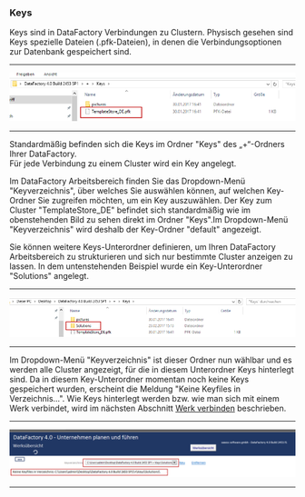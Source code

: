 ### Keys

Keys sind in DataFactory Verbindungen zu Clustern. Physisch gesehen sind Keys spezielle Dateien (.pfk-Dateien), in denen die Verbindungsoptionen zur Datenbank gespeichert sind.  

---
![](/Pictures/Excel-Client/Werk/Keys/keys_1.png)

---

Standardmäßig befinden sich die Keys im Ordner "Keys" des „+“-Ordners Ihrer DataFactory.  
Für jede Verbindung zu einem Cluster wird ein Key angelegt.

Im DataFactory Arbeitsbereich finden Sie das Dropdown-Menü "Keyverzeichnis", über welches Sie auswählen können, auf welchen Key-Ordner Sie zugreifen möchten, um ein Key auszuwählen. Der Key zum Cluster "TemplateStore_DE" befindet sich standardmäßig wie im obenstehenden Bild zu sehen direkt im Ordner "Keys".Im Dropdown-Menü "Keyverzeichnis" wird deshalb der Key-Ordner "default" angezeigt.

Sie können weitere Keys-Unterordner definieren, um Ihren DataFactory Arbeitsbereich zu strukturieren und sich nur bestimmte Cluster anzeigen zu lassen. In dem untenstehenden Beispiel wurde ein Key-Unterordner "Solutions" angelegt.

---
![](/Pictures/Excel-Client/Werk/Keys/keys_2.png)

---

Im Dropdown-Menü "Keyverzeichnis" ist dieser Ordner nun wählbar und es werden alle Cluster angezeigt, für die in diesem Unterordner Keys hinterlegt sind. Da in diesem Key-Unterordner momentan noch keine Keys gespeichert wurden, erscheint die Meldung "Keine Keyfiles in Verzeichnis...". Wie Keys hinterlegt werden bzw. wie man sich mit einem Werk verbindet, wird im nächsten Abschnitt [Werk verbinden](../werk-verbinden.md) beschrieben.

---
![](/Pictures/Excel-Client/Werk/Keys/keys_3.png)

---

